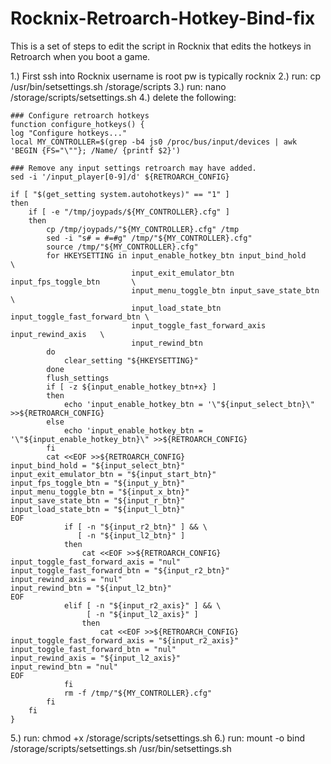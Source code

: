 # Rocknix-Retroarch-Hotkey-Bind-fix
This is a set of steps to edit the script in Rocknix that edits the hotkeys in Retroarch when you boot a game.


1.) First ssh into Rocknix username is root pw is typically rocknix
2.) run: cp /usr/bin/setsettings.sh /storage/scripts
3.) run: nano /storage/scripts/setsettings.sh
4.) delete the following: 
  
    ### Configure retroarch hotkeys
    function configure_hotkeys() {
    log "Configure hotkeys..."
    local MY_CONTROLLER=$(grep -b4 js0 /proc/bus/input/devices | awk 'BEGIN {FS="\""}; /Name/ {printf $2}')

    ### Remove any input settings retroarch may have added.
    sed -i '/input_player[0-9]/d' ${RETROARCH_CONFIG}

    if [ "$(get_setting system.autohotkeys)" == "1" ]
    then
        if [ -e "/tmp/joypads/${MY_CONTROLLER}.cfg" ]
        then
            cp /tmp/joypads/"${MY_CONTROLLER}.cfg" /tmp
            sed -i "s# = #=#g" /tmp/"${MY_CONTROLLER}.cfg"
            source /tmp/"${MY_CONTROLLER}.cfg"
            for HKEYSETTING in input_enable_hotkey_btn input_bind_hold            \
                               input_exit_emulator_btn input_fps_toggle_btn       \
                               input_menu_toggle_btn input_save_state_btn         \
                               input_load_state_btn input_toggle_fast_forward_btn \
                               input_toggle_fast_forward_axis input_rewind_axis   \
                               input_rewind_btn
            do
                clear_setting "${HKEYSETTING}"
            done
            flush_settings
            if [ -z ${input_enable_hotkey_btn+x} ]
            then
                echo 'input_enable_hotkey_btn = '\"${input_select_btn}\" >>${RETROARCH_CONFIG}
            else
                echo 'input_enable_hotkey_btn = '\"${input_enable_hotkey_btn}\" >>${RETROARCH_CONFIG}
            fi
            cat <<EOF >>${RETROARCH_CONFIG}
    input_bind_hold = "${input_select_btn}"
    input_exit_emulator_btn = "${input_start_btn}"
    input_fps_toggle_btn = "${input_y_btn}"
    input_menu_toggle_btn = "${input_x_btn}"
    input_save_state_btn = "${input_r_btn}"
    input_load_state_btn = "${input_l_btn}"
    EOF
                if [ -n "${input_r2_btn}" ] && \
                   [ -n "${input_l2_btn}" ]
                then
                    cat <<EOF >>${RETROARCH_CONFIG}
    input_toggle_fast_forward_axis = "nul"
    input_toggle_fast_forward_btn = "${input_r2_btn}"
    input_rewind_axis = "nul"
    input_rewind_btn = "${input_l2_btn}"
    EOF
                elif [ -n "${input_r2_axis}" ] && \
                     [ -n "${input_l2_axis}" ]
                    then
                        cat <<EOF >>${RETROARCH_CONFIG}
    input_toggle_fast_forward_axis = "${input_r2_axis}"
    input_toggle_fast_forward_btn = "nul"
    input_rewind_axis = "${input_l2_axis}"
    input_rewind_btn = "nul"
    EOF
                fi
                rm -f /tmp/"${MY_CONTROLLER}.cfg"
            fi
        fi
    }

5.) run: chmod +x /storage/scripts/setsettings.sh
6.) run: mount -o bind /storage/scripts/setsettings.sh /usr/bin/setsettings.sh
